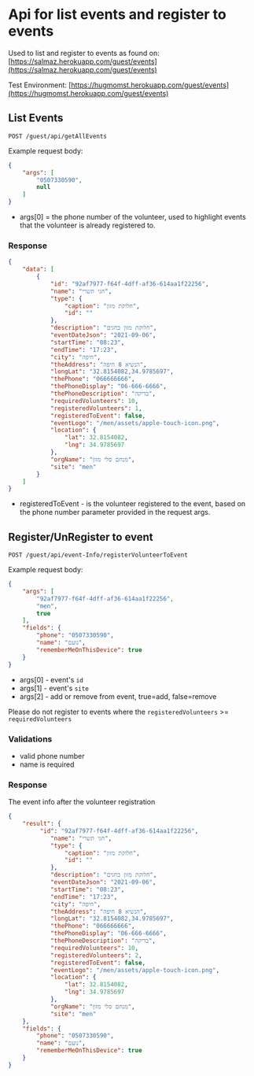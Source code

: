 # Api for list events and register to events

Used to list and register to events as found on: [https://salmaz.herokuapp.com/guest/events](https://salmaz.herokuapp.com/guest/events)

Test Environment: [https://hugmomst.herokuapp.com/guest/events](https://hugmomst.herokuapp.com/guest/events) 

## List Events
`POST /guest/api/getAllEvents`

Example request body:
```json
{
    "args": [
        "0507330590",
        null
    ]
}
```
* args[0] = the phone number of the volunteer, used to highlight events that the volunteer is already registered to.

### Response
```json
{
    "data": [
        {
            "id": "92af7977-f64f-4dff-af36-614aa1f22256",
            "name": "חגי תשרי",
            "type": {
                "caption": "חלוקת מזון",
                "id": ""
            },
            "description": "חלוקת מזון בחגים",
            "eventDateJson": "2021-09-06",
            "startTime": "08:23",
            "endTime": "17:23",
            "city": "חיפה",
            "theAddress": "הנשיא 8 חיפה",
            "longLat": "32.8154082,34.9785697",
            "thePhone": "066666666",
            "thePhoneDisplay": "06-666-6666",
            "thePhoneDescription": "בדיקה",
            "requiredVolunteers": 10,
            "registeredVolunteers": 1,
            "registeredToEvent": false,
            "eventLogo": "/men/assets/apple-touch-icon.png",
            "location": {
                "lat": 32.8154082,
                "lng": 34.9785697
            },
            "orgName": "מנחם סלי מזון",
            "site": "men"
        }
    ]
}
```

* registeredToEvent - is the volunteer registered to the event, based on the phone number parameter provided in the request args.

## Register/UnRegister to event
`POST /guest/api/event-Info/registerVolunteerToEvent`

Example request body:
```json
{
    "args": [
        "92af7977-f64f-4dff-af36-614aa1f22256",
        "men",
        true
    ],
    "fields": {
        "phone": "0507330590",
        "name": "נועם",
        "rememberMeOnThisDevice": true
    }
}
```

* args[0] - event's `id` 
* args[1] - event's `site`
* args[2] - add or remove from event, true=add, false=remove

Please do not register to events where the `registeredVolunteers` >= `requiredVolunteers`

### Validations
* valid phone number
* name is required

### Response
The event info after the volunteer registration
```json
{
    "result": {
         "id": "92af7977-f64f-4dff-af36-614aa1f22256",
            "name": "חגי תשרי",
            "type": {
                "caption": "חלוקת מזון",
                "id": ""
            },
            "description": "חלוקת מזון בחגים",
            "eventDateJson": "2021-09-06",
            "startTime": "08:23",
            "endTime": "17:23",
            "city": "חיפה",
            "theAddress": "הנשיא 8 חיפה",
            "longLat": "32.8154082,34.9785697",
            "thePhone": "066666666",
            "thePhoneDisplay": "06-666-6666",
            "thePhoneDescription": "בדיקה",
            "requiredVolunteers": 10,
            "registeredVolunteers": 2,
            "registeredToEvent": false,
            "eventLogo": "/men/assets/apple-touch-icon.png",
            "location": {
                "lat": 32.8154082,
                "lng": 34.9785697
            },
            "orgName": "מנחם סלי מזון",
            "site": "men"
    },
    "fields": {
        "phone": "0507330590",
        "name": "נועם",
        "rememberMeOnThisDevice": true
    }
}
```
